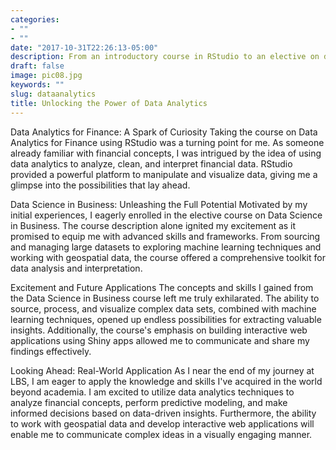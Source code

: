 ```yaml
---
categories:
- ""
- ""
date: "2017-10-31T22:26:13-05:00"
description: From an introductory course in RStudio to an elective on data science in business, I discovered the immense potential of leveraging data to gain insights into financial concepts. In this blog post, I will share how my interest in data analytics grew and how I'm excited to apply the concepts I've learned beyond my time at LBS.
draft: false
image: pic08.jpg
keywords: ""
slug: dataanalytics
title: Unlocking the Power of Data Analytics
---
```


Data Analytics for Finance: A Spark of Curiosity
Taking the course on Data Analytics for Finance using RStudio was a turning point for me. As someone already familiar with financial concepts, I was intrigued by the idea of using data analytics to analyze, clean, and interpret financial data. RStudio provided a powerful platform to manipulate and visualize data, giving me a glimpse into the possibilities that lay ahead.

Data Science in Business: Unleashing the Full Potential
Motivated by my initial experiences, I eagerly enrolled in the elective course on Data Science in Business. The course description alone ignited my excitement as it promised to equip me with advanced skills and frameworks. From sourcing and managing large datasets to exploring machine learning techniques and working with geospatial data, the course offered a comprehensive toolkit for data analysis and interpretation.

Excitement and Future Applications
The concepts and skills I gained from the Data Science in Business course left me truly exhilarated. The ability to source, process, and visualize complex data sets, combined with machine learning techniques, opened up endless possibilities for extracting valuable insights. Additionally, the course's emphasis on building interactive web applications using Shiny apps allowed me to communicate and share my findings effectively.

Looking Ahead: Real-World Application
As I near the end of my journey at LBS, I am eager to apply the knowledge and skills I've acquired in the world beyond academia. I am excited to utilize data analytics techniques to analyze financial concepts, perform predictive modeling, and make informed decisions based on data-driven insights. Furthermore, the ability to work with geospatial data and develop interactive web applications will enable me to communicate complex ideas in a visually engaging manner.

